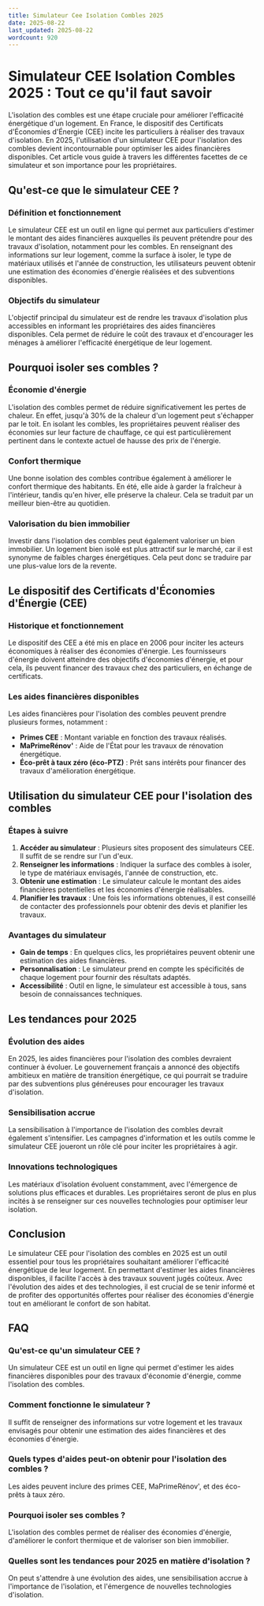 ```yaml
---
title: Simulateur Cee Isolation Combles 2025
date: 2025-08-22
last_updated: 2025-08-22
wordcount: 920
---
```


# Simulateur CEE Isolation Combles 2025 : Tout ce qu'il faut savoir

L'isolation des combles est une étape cruciale pour améliorer l'efficacité énergétique d'un logement. En France, le dispositif des Certificats d'Économies d'Énergie (CEE) incite les particuliers à réaliser des travaux d'isolation. En 2025, l'utilisation d'un simulateur CEE pour l'isolation des combles devient incontournable pour optimiser les aides financières disponibles. Cet article vous guide à travers les différentes facettes de ce simulateur et son importance pour les propriétaires.

## Qu'est-ce que le simulateur CEE ?

### Définition et fonctionnement

Le simulateur CEE est un outil en ligne qui permet aux particuliers d'estimer le montant des aides financières auxquelles ils peuvent prétendre pour des travaux d'isolation, notamment pour les combles. En renseignant des informations sur leur logement, comme la surface à isoler, le type de matériaux utilisés et l'année de construction, les utilisateurs peuvent obtenir une estimation des économies d'énergie réalisées et des subventions disponibles.

### Objectifs du simulateur

L'objectif principal du simulateur est de rendre les travaux d'isolation plus accessibles en informant les propriétaires des aides financières disponibles. Cela permet de réduire le coût des travaux et d'encourager les ménages à améliorer l'efficacité énergétique de leur logement.

## Pourquoi isoler ses combles ?

### Économie d'énergie

L'isolation des combles permet de réduire significativement les pertes de chaleur. En effet, jusqu'à 30% de la chaleur d'un logement peut s'échapper par le toit. En isolant les combles, les propriétaires peuvent réaliser des économies sur leur facture de chauffage, ce qui est particulièrement pertinent dans le contexte actuel de hausse des prix de l'énergie.

### Confort thermique

Une bonne isolation des combles contribue également à améliorer le confort thermique des habitants. En été, elle aide à garder la fraîcheur à l'intérieur, tandis qu'en hiver, elle préserve la chaleur. Cela se traduit par un meilleur bien-être au quotidien.

### Valorisation du bien immobilier

Investir dans l'isolation des combles peut également valoriser un bien immobilier. Un logement bien isolé est plus attractif sur le marché, car il est synonyme de faibles charges énergétiques. Cela peut donc se traduire par une plus-value lors de la revente.

## Le dispositif des Certificats d'Économies d'Énergie (CEE)

### Historique et fonctionnement

Le dispositif des CEE a été mis en place en 2006 pour inciter les acteurs économiques à réaliser des économies d'énergie. Les fournisseurs d'énergie doivent atteindre des objectifs d'économies d'énergie, et pour cela, ils peuvent financer des travaux chez des particuliers, en échange de certificats.

### Les aides financières disponibles

Les aides financières pour l'isolation des combles peuvent prendre plusieurs formes, notamment :

- **Primes CEE** : Montant variable en fonction des travaux réalisés.
- **MaPrimeRénov'** : Aide de l'État pour les travaux de rénovation énergétique.
- **Éco-prêt à taux zéro (éco-PTZ)** : Prêt sans intérêts pour financer des travaux d'amélioration énergétique.

## Utilisation du simulateur CEE pour l'isolation des combles

### Étapes à suivre

1. **Accéder au simulateur** : Plusieurs sites proposent des simulateurs CEE. Il suffit de se rendre sur l'un d'eux.
2. **Renseigner les informations** : Indiquer la surface des combles à isoler, le type de matériaux envisagés, l'année de construction, etc.
3. **Obtenir une estimation** : Le simulateur calcule le montant des aides financières potentielles et les économies d'énergie réalisables.
4. **Planifier les travaux** : Une fois les informations obtenues, il est conseillé de contacter des professionnels pour obtenir des devis et planifier les travaux.

### Avantages du simulateur

- **Gain de temps** : En quelques clics, les propriétaires peuvent obtenir une estimation des aides financières.
- **Personnalisation** : Le simulateur prend en compte les spécificités de chaque logement pour fournir des résultats adaptés.
- **Accessibilité** : Outil en ligne, le simulateur est accessible à tous, sans besoin de connaissances techniques.

## Les tendances pour 2025

### Évolution des aides

En 2025, les aides financières pour l'isolation des combles devraient continuer à évoluer. Le gouvernement français a annoncé des objectifs ambitieux en matière de transition énergétique, ce qui pourrait se traduire par des subventions plus généreuses pour encourager les travaux d'isolation.

### Sensibilisation accrue

La sensibilisation à l'importance de l'isolation des combles devrait également s'intensifier. Les campagnes d'information et les outils comme le simulateur CEE joueront un rôle clé pour inciter les propriétaires à agir.

### Innovations technologiques

Les matériaux d'isolation évoluent constamment, avec l'émergence de solutions plus efficaces et durables. Les propriétaires seront de plus en plus incités à se renseigner sur ces nouvelles technologies pour optimiser leur isolation.

## Conclusion

Le simulateur CEE pour l'isolation des combles en 2025 est un outil essentiel pour tous les propriétaires souhaitant améliorer l'efficacité énergétique de leur logement. En permettant d'estimer les aides financières disponibles, il facilite l'accès à des travaux souvent jugés coûteux. Avec l'évolution des aides et des technologies, il est crucial de se tenir informé et de profiter des opportunités offertes pour réaliser des économies d'énergie tout en améliorant le confort de son habitat.

## FAQ

### Qu'est-ce qu'un simulateur CEE ?

Un simulateur CEE est un outil en ligne qui permet d'estimer les aides financières disponibles pour des travaux d'économie d'énergie, comme l'isolation des combles.

### Comment fonctionne le simulateur ?

Il suffit de renseigner des informations sur votre logement et les travaux envisagés pour obtenir une estimation des aides financières et des économies d'énergie.

### Quels types d'aides peut-on obtenir pour l'isolation des combles ?

Les aides peuvent inclure des primes CEE, MaPrimeRénov', et des éco-prêts à taux zéro.

### Pourquoi isoler ses combles ?

L'isolation des combles permet de réaliser des économies d'énergie, d'améliorer le confort thermique et de valoriser son bien immobilier.

### Quelles sont les tendances pour 2025 en matière d'isolation ?

On peut s'attendre à une évolution des aides, une sensibilisation accrue à l'importance de l'isolation, et l'émergence de nouvelles technologies d'isolation.